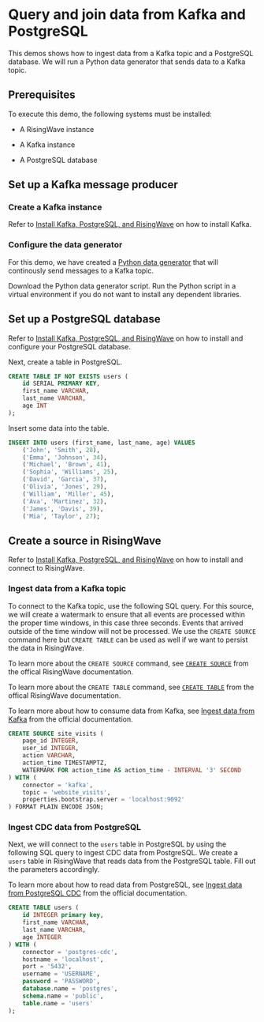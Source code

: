 # Query and join data from Kafka and PostgreSQL

This demos shows how to ingest data from a Kafka topic and a PostgreSQL database. We will run a Python data generator that sends data to a Kafka topic.

## Prerequisites

To execute this demo, the following systems must be installed:

- A RisingWave instance

- A Kafka instance

- A PostgreSQL database

## Set up a Kafka message producer

### Create a Kafka instance

Refer to [Install Kafka, PostgreSQL, and RisingWave](/00-get-started/00-install-kafka-pg-rw.md#install-kafka) on how to install Kafka.

### Configure the data generator

For this demo, we have created a [Python data generator](/03-real-time-etl/data-generator.py) that will continously send messages to a Kafka topic. 

Download the Python data generator script. Run the Python script in a virtual environment if you do not want to install any dependent libraries.

## Set up a PostgreSQL database

Refer to [Install Kafka, PostgreSQL, and RisingWave](/00-get-started/00-install-kafka-pg-rw.md#install-postgresql) on how to install and configure your PostgreSQL database.

Next, create a table in PostgreSQL.

```sql
CREATE TABLE IF NOT EXISTS users (
    id SERIAL PRIMARY KEY,
    first_name VARCHAR,
    last_name VARCHAR,
    age INT
);
```

Insert some data into the table.

```sql
INSERT INTO users (first_name, last_name, age) VALUES
    ('John', 'Smith', 28),
    ('Emma', 'Johnson', 34),
    ('Michael', 'Brown', 41),
    ('Sophia', 'Williams', 25),
    ('David', 'Garcia', 37),
    ('Olivia', 'Jones', 29),
    ('William', 'Miller', 45),
    ('Ava', 'Martinez', 32),
    ('James', 'Davis', 39),
    ('Mia', 'Taylor', 27);
```

## Create a source in RisingWave

Refer to [Install Kafka, PostgreSQL, and RisingWave](/00-get-started/00-install-kafka-pg-rw.md#install-risingwave) on how to install and connect to RisingWave.

### Ingest data from a Kafka topic

To connect to the Kafka topic, use the following SQL query. For this source, we will create a watermark to ensure that all events are processed within the proper time windows, in this case three seconds. Events that arrived outside of the time window will not be processed. We use the `CREATE SOURCE` command here but `CREATE TABLE` can be used as well if we want to persist the data in RisingWave.

To learn more about the `CREATE SOURCE` command, see [`CREATE SOURCE`](https://docs.risingwave.com/docs/current/sql-create-source/) from the offical RisingWave documentation.

To learn more about the `CREATE TABLE` command, see [`CREATE TABLE`](https://docs.risingwave.com/docs/current/sql-create-table/) from the offical RisingWave documentation.

To learn more about how to consume data from Kafka, see [Ingest data from Kafka](https://docs.risingwave.com/docs/current/ingest-from-kafka/) from the official documentation.

```sql
CREATE SOURCE site_visits (
    page_id INTEGER,
    user_id INTEGER, 
    action VARCHAR,
    action_time TIMESTAMPTZ,
    WATERMARK FOR action_time AS action_time - INTERVAL '3' SECOND
) WITH (
    connector = 'kafka',
    topic = 'website_visits',
    properties.bootstrap.server = 'localhost:9092'
) FORMAT PLAIN ENCODE JSON;
```

### Ingest CDC data from PostgreSQL

Next, we will connect to the `users` table in PostgreSQL by using the following SQL query to ingest CDC data from PostgreSQL. We create a `users` table in RisingWave that reads data from the PostgreSQL table. Fill out the parameters accordingly.

To learn more about how to read data from PostgreSQL, see [Ingest data from PostgreSQL CDC](https://docs.risingwave.com/docs/current/ingest-from-postgres-cdc/) from the official documentation.

```sql
CREATE TABLE users (
    id INTEGER primary key,
    first_name VARCHAR,
    last_name VARCHAR,
    age INTEGER
) WITH (
    connector = 'postgres-cdc',
    hostname = 'localhost',
    port = '5432',
    username = 'USERNAME',
    password = 'PASSWORD',
    database.name = 'postgres',
    schema.name = 'public',
    table.name = 'users'
);
```